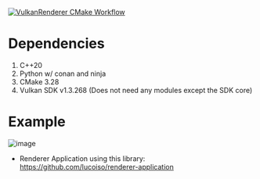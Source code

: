 [![VulkanRenderer CMake Workflow](https://github.com/lucoiso/VulkanRenderer/actions/workflows/cmake-build.yml/badge.svg)](https://github.com/lucoiso/VulkanRenderer/actions/workflows/cmake-build.yml)

# Dependencies

1. C++20
2. Python w/ conan and ninja
3. CMake 3.28
4. Vulkan SDK v1.3.268 (Does not need any modules except the SDK core)

# Example

![image](https://github.com/lucoiso/VulkanRenderer/assets/77353979/5d868a45-e614-4eab-bb31-04f84a5e242f)

- Renderer Application using this library: https://github.com/lucoiso/renderer-application
